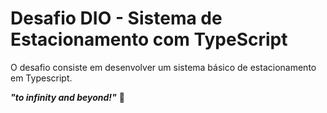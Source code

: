 # Desafio DIO - Sistema de Estacionamento com TypeScript
O desafio consiste em desenvolver um sistema básico de estacionamento em Typescript.

***"to infinity and beyond!"*** 🚀
